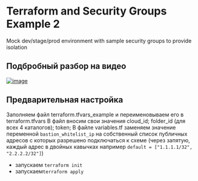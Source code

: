 # Terraform and Security Groups Example 2
Mock dev/stage/prod environment with sample security groups to provide isolation

## Подбробный разбор на видео
[![image](https://user-images.githubusercontent.com/85429798/128601756-b790bab4-0be5-4843-bc79-b15187023955.png)](https://www.youtube.com/watch?v=MeJ8fTS2iGU&t=854s)


## Предварительная настройка
Заполняем файл terraform.tfvars_example и переименовываем его в terraform.tfvars
В файл вносим свои значения cloud_id; folder_id (для всех 4 каталогов); token;
В файле variables.tf заменяем значение переменной `bastion_whitelist_ip` на собственный список публичных адресов с которых разрешено подключаться к схеме (через запятую, каждый адрес в двойных кавычках например `default = ["1.1.1.1/32", "2.2.2.2/32"]`)
- запускаем `terraform init`
- запускаем`terraform apply`